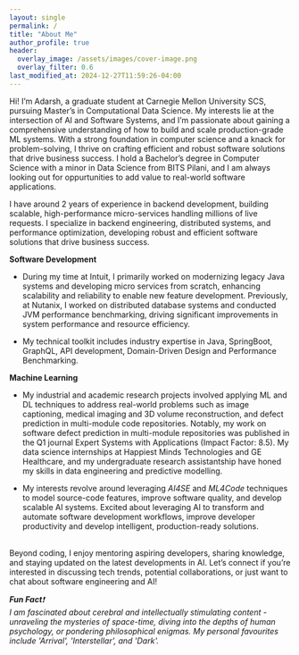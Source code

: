 ```yaml
---
layout: single
permalink: /
title: "About Me"
author_profile: true
header:
  overlay_image: /assets/images/cover-image.png
  overlay_filter: 0.6
last_modified_at: 2024-12-27T11:59:26-04:00
---
```


Hi! I’m Adarsh, a graduate student at Carnegie Mellon University SCS, pursuing Master’s in Computational Data Science. My interests lie at the intersection of AI and Software Systems, and I’m passionate about gaining a comprehensive understanding of how to build and scale production-grade ML systems. With a strong foundation in computer science and a knack for problem-solving, I thrive on crafting efficient and robust software solutions that drive business success. I hold a Bachelor’s degree in Computer Science with a minor in Data Science from BITS Pilani, and I am always looking out for oppurtunities to add value to real-world software applications. 

I have around 2 years of experience in backend development, building scalable, high-performance micro-services handling millions of live requests. I specialize in backend engineering, distributed systems, and performance optimization, developing robust and efficient software solutions that drive business success.

**Software Development** 
* During my time at Intuit, I primarily worked on modernizing legacy Java systems and developing micro services from scratch, enhancing scalability and reliability to enable new feature development. Previously, at Nutanix, I worked on distributed database systems and conducted JVM performance benchmarking, driving significant improvements in system performance and resource efficiency. 

* My technical toolkit includes industry expertise in Java, SpringBoot, GraphQL, API development, Domain-Driven Design and Performance Benchmarking. 

**Machine Learning** 

* My industrial and academic research projects involved applying ML and DL techniques to address real-world problems such as image captioning, medical imaging and 3D volume reconstruction, and defect prediction in multi-module code repositories. Notably, my work on software defect prediction in multi-module repositories was published in the Q1 journal Expert Systems with Applications (Impact Factor: 8.5). My data science internships at Happiest Minds Technologies and GE Healthcare, and my undergraduate research assistantship have honed my skills in data engineering and predictive modelling.

* My interests revolve around leveraging *AI4SE* and *ML4Code* techniques to model source-code features, improve software quality, and develop scalable AI systems. Excited about leveraging AI to transform and automate software development workflows, improve developer productivity and develop intelligent, production-ready solutions.

<br>
Beyond coding, I enjoy mentoring aspiring developers, sharing knowledge, and staying updated on the latest developments in AI. Let’s connect if you’re interested in discussing tech trends, potential collaborations, or just want to chat about software engineering and AI!

***Fun Fact**❗* <br> *I am fascinated about cerebral and intellectually stimulating content - unraveling the mysteries of space-time, diving into the depths of human psychology, or pondering philosophical enigmas. My personal favourites include 'Arrival', 'Interstellar', and 'Dark'.* 
